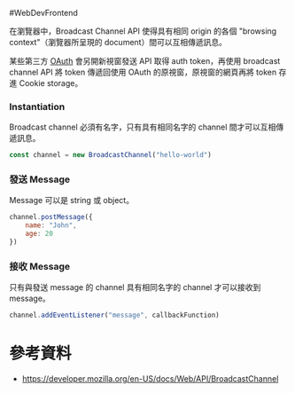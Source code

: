 #WebDevFrontend

在瀏覽器中，Broadcast Channel API 使得具有相同 origin 的各個 "browsing context"（瀏覽器所呈現的 document）間可以互相傳遞訊息。

某些第三方 [OAuth](</Web Development/OAuth.draft.md>) 會另開新視窗發送 API 取得 auth token，再使用 broadcast channel API 將 token 傳遞回使用 OAuth 的原視窗，原視窗的網頁再將 token 存進 Cookie storage。

### Instantiation

Broadcast channel 必須有名字，只有具有相同名字的 channel 間才可以互相傳遞訊息。

```JavaScript
const channel = new BroadcastChannel("hello-world")
```

### 發送 Message

Message 可以是 string 或 object。

```JavaScript
channel.postMessage({
    name: "John",
    age: 20
})
```

### 接收 Message

只有與發送 message 的 channel 具有相同名字的 channel 才可以接收到 message。

```JavaScript
channel.addEventListener("message", callbackFunction)
```

# 參考資料

- <https://developer.mozilla.org/en-US/docs/Web/API/BroadcastChannel>
